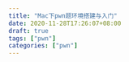 ```yaml
---
title: "Mac下pwn题环境搭建与入门"
date: 2020-11-28T17:26:07+08:00
draft: true
tags: ["pwn"]
categories: ["pwn"] 
---
```





